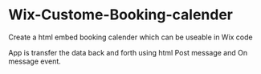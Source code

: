 # Wix-Custome-Booking-calender
Create a html embed booking calender which can be useable in Wix code

App is transfer the data back and forth using html Post message and On message event.
